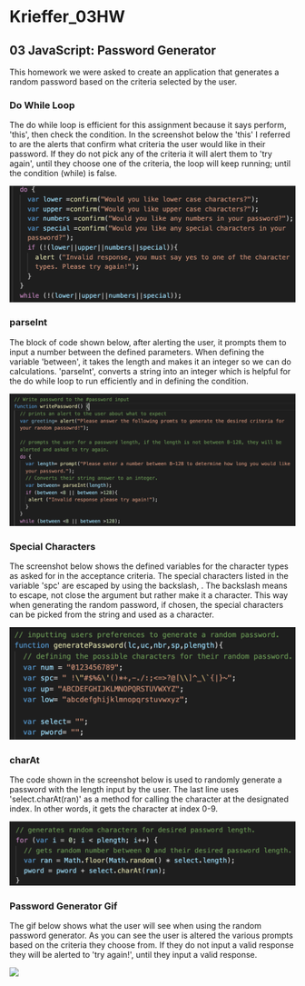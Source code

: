 # Krieffer_03HW

## 03 JavaScript: Password Generator
  This homework we were asked to create an application that generates a random password based on the criteria selected by the user. 

### Do While Loop
   The do while loop is efficient for this assignment because it says perform, 'this', then check the condition. In the screenshot below the 'this' I referred to are the alerts that confirm what criteria the user would like in their password. If they do not pick any of the criteria it will alert them to 'try again', until they choose one of the criteria, the loop will keep running; until the condition (while) is false. 

![alt text](https://github.com/Krieffer21/Krieffer_03HW/blob/master/03-Homework/Assets/ScreenShots/doWhile.png)

### parseInt
  The block of code shown below, after alerting the user, it prompts them to input a number between the defined parameters. When defining the variable 'between', it takes the length and makes it an integer so we can do calculations. 'parseInt', converts a string into an integer which is helpful for the do while loop to run efficiently and in defining the condition. 

![alt text](https://github.com/Krieffer21/Krieffer_03HW/blob/master/03-Homework/Assets/ScreenShots/parseInt.png)

### Special Characters
  The screenshot below shows the defined variables for the character types as asked for in the acceptance criteria. The special characters listed in the variable 'spc' are escaped by using the backslash, \. The backslash means to escape, not close the argument but rather make it a character. This way when generating the random password, if chosen, the special characters can be picked from the string and used as a character.    
  
![alt text](https://github.com/Krieffer21/Krieffer_03HW/blob/master/03-Homework/Assets/ScreenShots/specialCharacters.png)

### charAt
  The code shown in the screenshot below is used to randomly generate a password with the length input by the user. The last line uses 'select.charAt(ran)' as a method for calling the character at the designated index. In other words, it gets the character at index 0-9. 

![alt text](https://github.com/Krieffer21/Krieffer_03HW/blob/master/03-Homework/Assets/ScreenShots/charAt.png)

### Password Generator Gif
  The gif below shows what the user will see when using the random password generator. As you can see the user is altered the various prompts based on the criteria they choose from. If they do not input a valid response they will be alerted to 'try again!', until they input a valid response.
  
![](name-of-giphy.gif)
  
  
